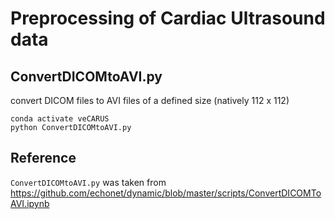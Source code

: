 # Preprocessing of Cardiac Ultrasound data

## ConvertDICOMtoAVI.py
convert DICOM files to AVI files of a defined size (natively 112 x 112) 
```
conda activate veCARUS 
python ConvertDICOMtoAVI.py
```

## Reference 
`ConvertDICOMtoAVI.py` was taken from https://github.com/echonet/dynamic/blob/master/scripts/ConvertDICOMToAVI.ipynb   
